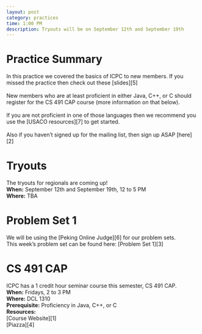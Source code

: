 ```yaml
---
layout: post
category: practices
time: 1:00 PM
description: Tryouts will be on September 12th and September 19th
---
```

<h1>Practice Summary</h1>
In this practice we covered the basics of ICPC to new members. If you missed the practice then check out these [slides][5]
<br>
<br>
New members who are at least proficient in either Java, C++, or C should register for the CS 491 CAP course (more information on that below).
<br>
<br>
If you are not proficient in one of those languages then we recommend you use the [USACO resources][7] to get started.
<br>
<br>
Also if you haven’t signed up for the mailing list, then sign up ASAP [here][2]

<h1>Tryouts</h1>
The tryouts for regionals are coming up!
<br>
<b>When:</b> September 12th and September 19th, 12 to 5 PM
<br>
<b>Where:</b> TBA

<h1>Problem Set 1</h1>
We will be using the [Peking Online Judge][6] for our problem sets. 
<br>
This week’s problem set can be found here: [Problem Set 1][3]

<h1>CS 491 CAP</h1>
ICPC has a 1 credit hour seminar course this semester, CS 491 CAP.
<br> 
<b>When:</b> Fridays, 2 to 3 PM
<br>
<b>Where:</b> DCL 1310
<br>
<b>Prerequisite:</b> Proficiency in Java, C++, or C
<br>
<b>Resources:</b>
<br>
[Course Website][1]
<br>
[Piazza][4]

[1]: https://wiki.cites.illinois.edu/wiki/display/cs491cap/Home
[2]: https://www-s.acm.uiuc.edu/cgi-bin/mailman/listinfo/icpc-l
[3]: https://wiki.cites.illinois.edu/wiki/display/cs491cap/Problem+Set+%231
[4]: https://piazza.com/class#fall2015/cs491cap
[5]: https://wiki.cites.illinois.edu/wiki/download/attachments/556302398/lecture1_intro.pdf?version=2&modificationDate=1440650094000&api=v2
[6]: http://poj.org/
[7]: http://train.usaco.org/usacogate
